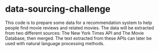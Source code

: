 # data-sourcing-challenge
This code is to prepare some data for a recommendation system to help people find movie reviews and related movies. The data will be extracted from two different sources: The New York Times API and The Movie Database, then merged. The text extracted from these APIs can later be used with natural language processing methods.
